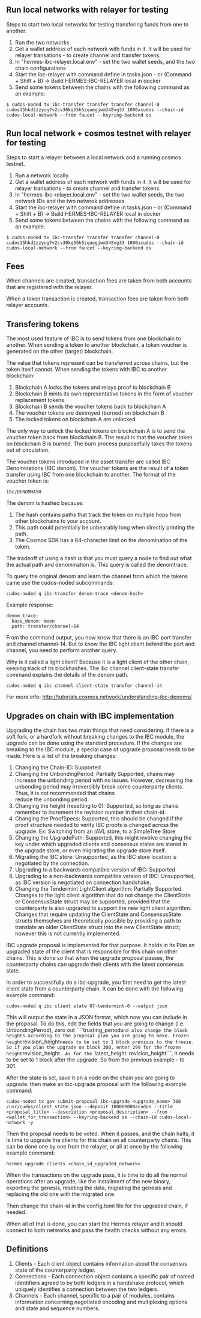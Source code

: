 ## Run local networks with relayer for testing
Steps to start two local networks for testing transfering funds from one to another.
1. Run the two networks 
2. Get a wallet address of each network with funds in it. It will be used for relayer transations - to create channel and transfer tokens.
3. In "hermes-ibc-relayer.local.env" - set the two wallet seeds, and the two chain configurations
4. Start the ibc-relayer with command define in tasks.json - or (Command + Shift + B) -> Build HERMES-IBC-RELAYER local in docker
5. Send some tokens between the chains with the following command as an example:
```
$ cudos-noded tx ibc-transfer transfer transfer channel-0 cudos15hkd2zzyug7v2cv30kq55h5zquegjwm348vg33 1000acudos --chain-id cudos-local-network --from faucet --keyring-backend os
```
## Run local network + cosmos testnet with relayer for testing 
Steps to start a relayer between a local network and a running cosmos testnet.
1. Run a network locally.
2. Get a wallet address of each network with funds in it. It will be used for relayer transations - to create channel and transfer tokens.
3. In "hermes-ibc-relayer.local.env" - set the two wallet seeds, the two network IDs and the two netwrok addresses
4. Start the ibc-relayer with command define in tasks.json - or (Command + Shift + B) -> Build HERMES-IBC-RELAYER local in docker
5. Send some tokens between the chains with the following command as an example:
```
$ cudos-noded tx ibc-transfer transfer transfer channel-0 cudos15hkd2zzyug7v2cv30kq55h5zquegjwm348vg33 1000acudos --chain-id cudos-local-network --from faucet --keyring-backend os
```
## Fees 

When channels are created, transaction fees are taken from both accounts that are registered with the relayer.

When a token transaction is created, transaction fees are taken from both relayer accounts.

## Transfering tokens
The most used feature of IBC is to send tokens from one blockchain to another. When sending a token to another blockchain, a token voucher is generated on the other (target) blockchain.

The value that tokens represent can be transferred across chains, but the token itself cannot. When sending the tokens with IBC to another blockchain:

   1. Blockchain A locks the tokens and relays proof to blockchain B
   2. Blockchain B mints its own representative tokens in the form of voucher replacement tokens
   3. Blockchain B sends the voucher tokens back to blockchain A
   4. The voucher tokens are destroyed (burned) on blockchain B
   5. The locked tokens on blockchain A are unlocked

The only way to unlock the locked tokens on blockchain A is to send the voucher token back from blockchain B. The result is that the voucher token on blockchain B is burned. The burn process purposefully takes the tokens out of circulation.

The voucher tokens introduced in the asset transfer are called IBC Denominations (IBC denom). The voucher tokens are the result of a token transfer using IBC from one blockchain to another. The format of the voucher token is:

```
ibc/DENOMHASH
```
The denom is hashed because:
   1. The hash contains paths that track the token on multiple hops from other blockchains to your account.
   2. This path could potentially be unbearably long when directly printing the path.
   3. The Cosmos SDK has a 64-character limit on the denomination of the token.

The tradeoff of using a hash is that you must query a node to find out what the actual path and denomination is. This query is called the denomtrace.

To query the original denom and learn the channel from which the tokens came use the cudos-noded subcommands:
```
cudos-noded q ibc-transfer denom-trace <denom-hash> 
```

Example response:
```
denom_trace:
  base_denom: moon
  path: transfer/channel-14
```

From the command output, you now know that there is an IBC port transfer and channel channel-14. But to know the IBC light client behind the port and channel, you need to perform another query.

Why is it called a light client? Because it is a light client of the other chain, keeping track of its blockhashes. The ibc channel client-state transfer command explains the details of the denom path.
```
cudos-noded q ibc channel client-state transfer channel-14
```
For more info:
http://tutorials.cosmos.network/understanding-ibc-denoms/

## Upgrades on chain with IBC implementation
Upgrading the chain has two main things that need considering. If there is a soft fork, or a hardfork without breaking changes to the IBC module, the upgrade can be done using the standard procedure.
If the changes are breaking to the IBC module, a special case of upgrade proposal needs to be made. 
Here is a list of the breaking changes:
   1. Changing the Chain-ID: Supported
   2. Changing the UnbondingPeriod: Partially Supported, chains may increase the unbonding period with no issues. However, decreasing the unbonding period may irreversibly break some counterparty clients. Thus, it is not recommended that chains  
      reduce the unbonding period.
   3. Changing the height (resetting to 0): Supported, so long as chains remember to increment the revision number in their chain-id.
   4. Changing the ProofSpecs: Supported, this should be changed if the proof structure needed to verify IBC proofs is changed across the upgrade. Ex: Switching from an IAVL store, to a SimpleTree Store
   5. Changing the UpgradePath: Supported, this might involve changing the key under which upgraded clients and consensus states are stored in the upgrade store, or even migrating the upgrade store itself.
   6. Migrating the IBC store: Unsupported, as the IBC store location is negotiated by the connection.
   7. Upgrading to a backwards compatible version of IBC: Supported
   8. Upgrading to a non-backwards compatible version of IBC: Unsupported, as IBC version is negotiated on connection handshake.
   9. Changing the Tendermint LightClient algorithm: Partially Supported. Changes to the light client algorithm that do not change the ClientState or ConsensusState struct may be supported, provided that the counterparty is also upgraded to      support the new light client algorithm. Changes that require updating the ClientState and ConsensusState structs themselves are theoretically possible by providing a path to translate an older ClientState struct into the new ClientState    struct; however this is not currently implemented.

IBC upgrade proposal is implemented for that purpose. It holds in its Plan an upgraded state of the client that is responsible for this chain on other chains. 
This is done so that when the upgrade proposal passes, the counterparty chains can upgrade their clients with the latest consensus state.

In order to successfully do a ibc-upgrade, you first need to get the latest client state from a counterparty chain. It can be done with the following example command:
```
cudos-noded q ibc client state 07-tendermint-0 --output json
````
This will output the state in a JSON format, which now you can include in the proposal. To do this, edit the fields that you are going to change (i.e. UnbondingPeriod), zero out ````trusting_period``` and also change the block heights according to the proposal plan you are going to make. Frozen height ```revision_height``` needs to be set to 1 block previous to the freeze. So if you plan the upgrade on block 300, enter 299 for the frozen height ```revision_height```. As for the ```latest_height``` ```revision_height```, it needs to be set to 1 block after the upgrade. So from the previous example - to 301.

After the state is set, save it on a node on the chain you are going to upgrade. then make an ibc-upgrade proposal with the following example command:
```
cudos-noded tx gov submit-proposal ibc-upgrade <upgrade_name> 300 /usr/cudos/client_state.json --deposit 100000000acudos --title <proposal_title> --description <proposal_description> --from <wallet_for_transaction> --keyring-backend os --chain-id cudos-local-network -y
```

Then the proposal needs to be voted. When it passes, and the chain halts, it is time to upgrade the clients for this chain on all counterparty chains. This can be done one by one from the relayer, or all at once by the following example command:
```
hermes upgrade clients <chain_id_upgraded_network>
```
When the transactions on the upgrade pass, it is time to do all the normal operations after an upgrade, like the installment of the new binary, exporting the genesis, reseting the data, migrating the genesis and replacing the old one with the migrated one.

Then change the chain-id in the config.toml file for the upgraded chain, if needed.

When all of that is done, you can start the Hermes relayer and it should connect to both networks and pass the health checks without any errors.

## Definitions

1. Clients - Each client object contains information about the consensus state of the counterparty ledger.
2. Connections - Each connection object contains a specific pair of named identifiers agreed to by both ledgers in a handshake protocol, which uniquely identifies a connection between the two ledgers.
3. Channels -   Each channel, specific to a pair of modules, contains information concerning negotiated encoding and multiplexing options and state and sequence numbers. 

